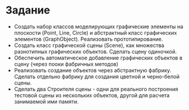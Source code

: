 # Задание

- Создать набор классов моделирующих графические элементы на плоскости (Point, Line, Circle) и абстрактный класс графических элементов 
(GraphObject). Реализовать прототипирование. 
- Создать класс графической сцены (Scene), как множества разнотипных графических объектов. Сделать сцену одиночкой. 
- Обеспечить автоматическое добавление графических объектов в сцену (через пооки фабричных методов)
- Реализовать создание объектов через абстрактную фабрику. Сделать отдельно фабрику для создания цветной и черно-белой сцены. 
- Сделать два Строителя сцены - одни для реального построения тестовой сцены из нескольких объектов,
другой для расчета занимаемой ими памяти.